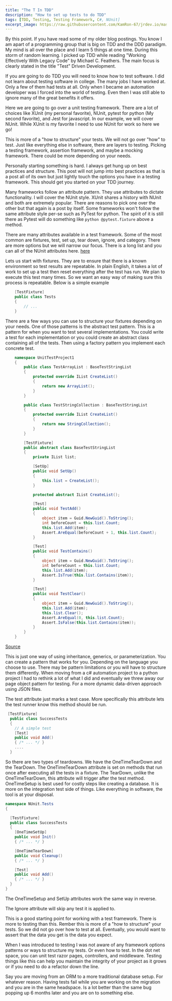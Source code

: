 ```yaml
---
title: "The T In TDD"
description: "How to set up tests to do TDD"
tags: [TDD, Testing, Testing Framework, C#, NUnit]
excerpt_image: https://raw.githubusercontent.com/KamRon-67/jrdev.io/master/assets/img/orangeFlower.jpg
---
```


By this point. If you have read some of my older blog postings. You know I am apart of a programming group that is big on TDD and the DDD paradigm.  My mind is all over the place and I learn 5 things at one time. During this storm of random learning. I picked up TDD while reading "Working Effectively With Legacy Code" by Michael C. Feathers.
The main focus is clearly stated in the title "Test" Driven Development.

If you are going to do TDD you will need to know how to test software. I did not learn about testing software in college. The many jobs I have worked at. Only a few of them had tests at all. Only when I became an automation developer was I forced into the world of testing. Even then I was still able to ignore many of the great benefits it offers. 

 Here we are going to go over a unit testing framework. There are a lot of choices like XUnit (my personal favorite), NUnit, pytest for python (My second favorite), and Jest for javascript. In our example, we will cover NUnit. While XUnit is my favorite I need to use NUnit for work so here we go!

This is more of a "how to structure" your tests. We will not go over "how" to test. Just like everything else in software, there are layers to testing. Picking a testing framework, assertion framework, and maybe a mocking framework. There could be more depending on your needs. 

Personally starting something is hard. I always get hung up on best practices and structure. This post will not jump into best practices as that is a post all of its own but just lightly touch the options you have in a testing framework. This should get you started on your TDD journey.

Many frameworks follow an attribute pattern. They use attributes to dictate functionality. I will cover the NUnit style. XUnit shares a history with NUnit and both are extremely popular. There are reasons to pick one over the other but that again is a post by itself. Some frameworks won't follow the same attribute style per-se such as PyTest for python.  The spirit of it is still there as Pytest will do something like ```python @pytest.fixture``` above a method.

There are many attributes available in a test framework. Some of the most common are fixtures, test, set up, tear down, ignore, and category. There are more options but we will narrow our focus. There is a long list and you can all of the NUnit attributes here. [here](https://docs.nunit.org/articles/nunit/writing-tests/attributes.html)

Lets us start with fixtures. They are to ensure that there is a known environment so test results are repeatable. In plain English, it takes a lot of work to set up a test then reset everything after the test has run. We plan to execute this test many times. So we want an easy way of making sure this process is repeatable. Below is a simple example

```csharp
    [TestFixture]
    public class Tests
    {
        // ...
    }
```

There are a few ways you can use to structure your fixtures depending on your needs. One of those patterns is the abstract test pattern. This is a pattern for when you want to test several implementations. You could write a test for each implementation or you could create an abstract class containing all of the tests. Then using a factory pattern you implement each concrete test.

```csharp
    namespace UnitTestProject1
    {
        public class TestArrayList : BaseTestStringList
        {
            protected override IList CreateList()
            {
                return new ArrayList();
            }
        }

        public class TestStringCollection : BaseTestStringList
        {
            protected override IList CreateList()
            {
                return new StringCollection();
            }
        }

        [TestFixture]
        public abstract class BaseTestStringList
        {
            private IList list;

            [SetUp]
            public void SetUp()
            {
                this.list = CreateList();
            }

            protected abstract IList CreateList();

            [Test]
            public void TestAdd()
            {
                object item = Guid.NewGuid().ToString();
                int beforeCount = this.list.Count;
                this.list.Add(item);
                Assert.AreEqual(beforeCount + 1, this.list.Count);
            }

            [Test]
            public void TestContains()
            {
                object item = Guid.NewGuid().ToString();
                int beforeCount = this.list.Count;
                this.list.Add(item);
                Assert.IsTrue(this.list.Contains(item));
            }

            [Test]
            public void TestClear()
            {
                object item = Guid.NewGuid().ToString();
                this.list.Add(item);
                this.list.Clear();
                Assert.AreEqual(0, this.list.Count);
                Assert.IsFalse(this.list.Contains(item));
            }
        }
    }
```
[Source](https://weblogs.asp.net/nunitaddin/134151)


This is just one way of using inheritance, generics, or parameterization. You can create a pattern that works for you. Depending on the language you choose to use. There may be pattern limitations or you will have to structure them differently. When moving from a c# automation project to a python project I had to rethink a lot of what I did and eventually we threw away our page object pattern for testing. For a more dynamic data-driven approach using JSON files.

The test attribute just marks a test case. More specifically this attribute lets the test runner know this method should be run.

```csharp
 [TestFixture]
  public class SuccessTests
  {
    // A simple test
    [Test]
    public void Add()
    { /* ... */ }
    ....
  }
```

So there are two types of teardowns. We have the OneTimeTearDown and the TearDown. The OneTimeTearDown attribute is set on methods that run once after executing all the tests in a fixture. The TearDown, unlike the OneTimeTearDown, this attribute will trigger after the test method. OneTimeSetup is best used for costly steps like creating a database. It is more on the integration test side of things. Like everything in software, the tool is at your disposal.

```csharp
namespace NUnit.Tests
{

  [TestFixture]
  public class SuccessTests
  {
    [OneTimeSetUp]
    public void Init()
    { /* ... */ }

    [OneTimeTearDown]
    public void Cleanup()
    { /* ... */ }

    [Test]
    public void Add()
    { /* ... */ }
  }
}
```

The OneTimeSetup and SetUp attributes work the same way in reverse.

The Ignore attribute will skip any test it is applied to.

This is a good starting point for working with a test framework. There is more to testing than this. Rember this is more of a "how to structure" your tests. So we did not go over how to test at all. Eventually, you would want to assert that the data you get is the data you expect.

When I was introduced to testing I was not aware of any framework options patterns or ways to structure my tests. Or even how to test. 
In the dot net space, you can unit test razor pages, controllers, and middleware. Testing things like this can help you maintain the integrity of your project as it grows or if you need to do a refactor down the line. 

Say you are moving from an ORM to a more traditional database setup. For whatever reason. Having tests fail while you are working on the migration and you are in the same headspace. Is a lot better than the same bug popping up 6 months later and you are on to something else.
